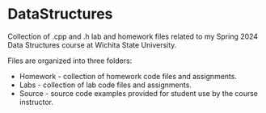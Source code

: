 # DataStructures
Collection of .cpp and .h lab and homework files related to my Spring 2024 Data Structures course at Wichita State University.

Files are organized into three folders:
 * Homework - collection of homework code files and assignments.
 * Labs - collection of lab code files and assignments.
 * Source - source code examples provided for student use by the course instructor.
